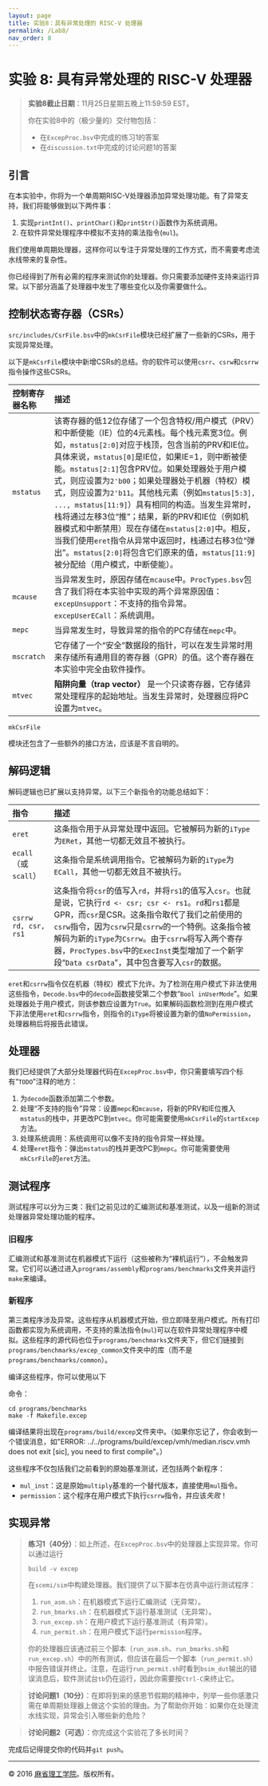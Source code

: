 ```yaml
---
layout: page
title: 实验8：具有异常处理的 RISC-V 处理器
permalink: /Lab8/
nav_order: 8
---
```


# 实验 8: 具有异常处理的 RISC-V 处理器

> **实验8截止日期**：11月25日星期五晚上11:59:59 EST。
>
> 你在实验8中的（极少量的）交付物包括：
>
> - 在`ExcepProc.bsv`中完成的练习1的答案
> - 在`discussion.txt`中完成的讨论问题1的答案

## 引言

在本实验中，你将为一个单周期RISC-V处理器添加异常处理功能。有了异常支持，我们将能够做到以下两件事：

1. 实现`printInt()`、`printChar()`和`printStr()`函数作为系统调用。
2. 在软件异常处理程序中模拟不支持的乘法指令(`mul`)。

我们使用单周期处理器，这样你可以专注于异常处理的工作方式，而不需要考虑流水线带来的复杂性。

你已经得到了所有必需的程序来测试你的处理器。你只需要添加硬件支持来运行异常。以下部分涵盖了处理器中发生了哪些变化以及你需要做什么。

## 控制状态寄存器（CSRs）

`src/includes/CsrFile.bsv`中的`mkCsrFile`模块已经扩展了一些新的CSRs，用于实现异常处理。

以下是`mkCsrFile`模块中新增CSRs的总结。你的软件可以使用`csrr`、`csrw`和`csrrw`指令操作这些CSRs。

| 控制寄存器名称 | 描述                                                         |
| :------------- | :----------------------------------------------------------- |
| `mstatus`      | 该寄存器的低12位存储了一个包含特权/用户模式（PRV）和中断使能（IE）位的4元素栈。每个栈元素宽3位。例如，`mstatus[2:0]`对应于栈顶，包含当前的PRV和IE位。具体来说，`mstatus[0]`是IE位，如果IE=1，则中断被使能。`mstatus[2:1]`包含PRV位。如果处理器处于用户模式，则应设置为`2'b00`；如果处理器处于机器（特权）模式，则应设置为`2'b11`。其他栈元素（例如`mstatus[5:3], ..., mstatus[11:9]`）具有相同的构造。当发生异常时，栈将通过左移3位“推”；结果，新的PRV和IE位（例如机器模式和中断禁用）现在存储在`mstatus[2:0]`中。相反，当我们使用`eret`指令从异常中返回时，栈通过右移3位“弹出”。`mstatus[2:0]`将包含它们原来的值，`mstatus[11:9]`被分配给（用户模式，中断使能）。 |
| `mcause`       | 当异常发生时，原因存储在`mcause`中。`ProcTypes.bsv`包含了我们将在本实验中实现的两个异常原因值：`excepUnsupport`：不支持的指令异常。`excepUserECall`：系统调用。 |
| `mepc`         | 当异常发生时，导致异常的指令的PC存储在`mepc`中。             |
| `mscratch`     | 它存储了一个“安全”数据段的指针，可以在发生异常时用来存储所有通用目的寄存器（GPR）的值。这个寄存器在本实验中完全由软件操作。 |
| `mtvec`        | **陷阱向量（trap vector）** 是一个只读寄存器，它存储异常处理程序的起始地址。当发生异常时，处理器应将PC设置为`mtvec`。 |

`mkCsrFile`

模块还包含了一些额外的接口方法，应该是不言自明的。

## 解码逻辑

解码逻辑也已扩展以支持异常。以下三个新指令的功能总结如下：

| 指令                 | 描述                                                         |
| :------------------- | :----------------------------------------------------------- |
| `eret`               | 这条指令用于从异常处理中返回。它被解码为新的`iType`为`ERet`，其他一切都无效且不被执行。 |
| `ecall`（或`scall`） | 这条指令是系统调用指令。它被解码为新的`iType`为`ECall`，其他一切都无效且不被执行。 |
| `csrrw rd, csr, rs1` | 这条指令将`csr`的值写入`rd`，并将`rs1`的值写入`csr`。也就是说，它执行`rd <- csr; csr <- rs1`。`rd`和`rs1`都是GPR，而`csr`是CSR。这条指令取代了我们之前使用的`csrw`指令，因为`csrw`只是`csrrw`的一个特例。这条指令被解码为新的`iType`为`Csrrw`。由于`csrrw`将写入两个寄存器，`ProcTypes.bsv`中的`ExecInst`类型增加了一个新字段“`Data csrData`”，其中包含要写入`csr`的数据。 |

`eret`和`csrrw`指令仅在机器（特权）模式下允许。为了检测在用户模式下非法使用这些指令，`Decode.bsv`中的`decode`函数接受第二个参数“`Bool inUserMode`”。如果处理器处于用户模式，则该参数应设置为`True`。如果解码函数检测到在用户模式下非法使用`eret`和`csrrw`指令，则指令的`iType`将被设置为新的值`NoPermission`，处理器稍后将报告此错误。

## 处理器

我们已经提供了大部分处理器代码在`ExcepProc.bsv`中，你只需要填写四个标有“`TODO`”注释的地方：

1. 为`decode`函数添加第二个参数。
2. 处理“不支持的指令”异常：设置`mepc`和`mcause`，将新的PRV和IE位推入`mstatus`的栈中，并更改PC到`mtvec`。你可能需要使用`mkCsrFile`的`startExcep`方法。
3. 处理系统调用：系统调用可以像不支持的指令异常一样处理。
4. 处理`eret`指令：弹出`mstatus`的栈并更改PC到`mepc`。你可能需要使用`mkCsrFile`的`eret`方法。

## 测试程序

测试程序可以分为三类：我们之前见过的汇编测试和基准测试，以及一组新的测试处理器异常处理功能的程序。

### 旧程序

汇编测试和基准测试在机器模式下运行（这些被称为“裸机运行”），不会触发异常。它们可以通过进入`programs/assembly`和`programs/benchmarks`文件夹并运行`make`来编译。

### 新程序

第三类程序涉及异常。这些程序从机器模式开始，但立即降至用户模式。所有打印函数都实现为系统调用，不支持的乘法指令(`mul`)可以在软件异常处理程序中模拟。这些程序的源代码也位于`programs/benchmarks`文件夹下，但它们链接到`programs/benchmarks/excep_common`文件夹中的库（而不是`programs/benchmarks/common`）。

编译这些程序，你可以使用以下

命令：

```
cd programs/benchmarks
make -f Makefile.excep
```

编译结果将出现在`programs/build/excep`文件夹中。（如果你忘记了，你会收到一个错误消息，如"ERROR: ../../programs/build/excep/vmh/median.riscv.vmh does not exit [sic], you need to first compile"。）

这些程序不仅包括我们之前看到的原始基准测试，还包括两个新程序：

- `mul_inst`：这是原始`multiply`基准的一个替代版本，直接使用`mul`指令。
- `permission`：这个程序在用户模式下执行`csrrw`指令，并应该*失败*！

## 实现异常

> **练习1（40分）**：如上所述，在`ExcepProc.bsv`中的处理器上实现异常。你可以通过运行
>
> ```
> build -v excep
> ```
>
> 在`scemi/sim`中构建处理器。我们提供了以下脚本在仿真中运行测试程序：
>
> 1. `run_asm.sh`：在机器模式下运行汇编测试（无异常）。
> 2. `run_bmarks.sh`：在机器模式下运行基准测试（无异常）。
> 3. `run_excep.sh`：在用户模式下运行基准测试（有异常）。
> 4. `run_permit.sh`：在用户模式下运行`permission`程序。
>
> 你的处理器应该通过前三个脚本（`run_asm.sh`、`run_bmarks.sh`和`run_excep.sh`）中的所有测试，但应该在最后一个脚本（`run_permit.sh`）中报告错误并终止。注意，在运行`run_permit.sh`时看到`bsim_dut`输出的错误消息后，软件测试台`tb`仍在运行，因此你需要按`Ctrl-C`来终止它。

> **讨论问题1（10分）**：在即将到来的感恩节假期的精神中，列举一些你感激只需在单周期处理器上做这个实验的理由。为了帮助你开始：如果你在处理流水线实现，异常会引入哪些新的危险？

> **讨论问题2（可选）**：你完成这个实验花了多长时间？

完成后记得提交你的代码并`git push`。

------

© 2016 [麻省理工学院](http://web.mit.edu/)。版权所有。
